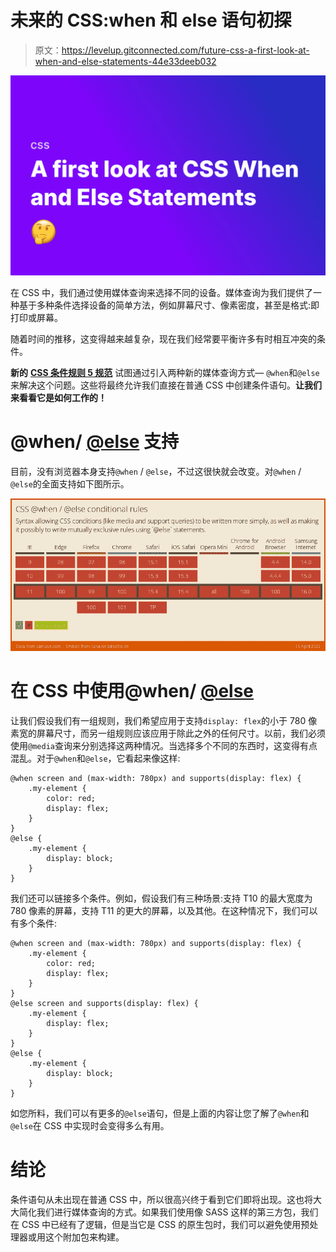 # 未来的 CSS:when 和 else 语句初探

> 原文：<https://levelup.gitconnected.com/future-css-a-first-look-at-when-and-else-statements-44e33deeb032>

![](img/63bd832bb1d3dab84aa37f88d1f50937.png)

在 CSS 中，我们通过使用媒体查询来选择不同的设备。媒体查询为我们提供了一种基于多种条件选择设备的简单方法，例如屏幕尺寸、像素密度，甚至是格式:即打印或屏幕。

随着时间的推移，这变得越来越复杂，现在我们经常要平衡许多有时相互冲突的条件。

**新的** [**CSS 条件规则 5 规范**](https://www.w3.org/TR/css-conditional-5/) 试图通过引入两种新的媒体查询方式— `@when`和`@else`来解决这个问题。这些将最终允许我们直接在普通 CSS 中创建条件语句。**让我们来看看它是如何工作的！**

# @when/ [@else](https://dev.to/else) 支持

目前，没有浏览器本身支持`@when` / `@else`，不过这很快就会改变。对`@when` / `@else`的全面支持如下图所示。

![](img/1d1868271b240a2b0aba744dbaa301c0.png)

# 在 CSS 中使用@when/ [@else](https://dev.to/else)

让我们假设我们有一组规则，我们希望应用于支持`display: flex`的小于 780 像素宽的屏幕尺寸，而另一组规则应该应用于除此之外的任何尺寸。以前，我们必须使用`@media`查询来分别选择这两种情况。当选择多个不同的东西时，这变得有点混乱。对于`@when`和`@else`，它看起来像这样:

```
@when screen and (max-width: 780px) and supports(display: flex) {
    .my-element {
        color: red;
        display: flex;
    }
}
@else {
    .my-element {
        display: block;
    }
}
```

我们还可以链接多个条件。例如，假设我们有三种场景:支持 T10 的最大宽度为 780 像素的屏幕，支持 T11 的更大的屏幕，以及其他。在这种情况下，我们可以有多个条件:

```
@when screen and (max-width: 780px) and supports(display: flex) {
    .my-element {
        color: red;
        display: flex;
    }
}
@else screen and supports(display: flex) {
    .my-element {
        display: flex;
    }
}
@else {
    .my-element {
        display: block;
    }
}
```

如您所料，我们可以有更多的`@else`语句，但是上面的内容让您了解了`@when`和`@else`在 CSS 中实现时会变得多么有用。

# 结论

条件语句从未出现在普通 CSS 中，所以很高兴终于看到它们即将出现。这也将大大简化我们进行媒体查询的方式。如果我们使用像 SASS 这样的第三方包，我们在 CSS 中已经有了逻辑，但是当它是 CSS 的原生包时，我们可以避免使用预处理器或用这个附加包来构建。
